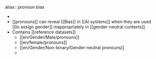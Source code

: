 alias:: pronoun bias

-
- [[pronouns]] can reveal [[Bias]] in [[AI systems]] when they are used [[to assign gender]] inappropriately in [[gender-neutral contexts]].
- Contains [[reference datasets]]
	- [[en/Gender/Male/pronouns]]
	- [[en/female/pronouns]]
	- [[en/Gender/Non-binary/Gender-neutral pronouns]]
	-